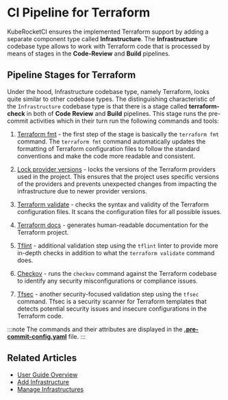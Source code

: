 # CI Pipeline for Terraform

KubeRocketCI ensures the implemented Terraform support by adding a separate component type called **Infrastructure**. The **Infrastructure** codebase type allows to work with Terraform code that is processed by means of stages in the **Code-Review** and **Build** pipelines.

## Pipeline Stages for Terraform

Under the hood, Infrastructure codebase type, namely Terraform, looks quite similar to other codebase types. The distinguishing characteristic of the `Infrastructure` codebase type is that there is a stage called **terraform-check** in both of **Code Review** and **Build** pipelines. This stage runs the pre-commit activities which in their turn run the following commands and tools:

1. [Terraform fmt](https://developer.hashicorp.com/terraform/cli/commands/fmt) - the first step of the stage is basically the `terraform fmt` command. The `terraform fmt` command automatically updates the formatting of Terraform configuration files to follow the standard conventions and make the code more readable and consistent.

2. [Lock provider versions](https://developer.hashicorp.com/terraform/tutorials/configuration-language/provider-versioning) - locks the versions of the Terraform providers used in the project. This ensures that the project uses specific versions of the providers and prevents unexpected changes from impacting the infrastructure due to newer provider versions.

3. [Terraform validate](https://developer.hashicorp.com/terraform/cli/commands/validate) - checks the syntax and validity of the Terraform configuration files. It scans the configuration files for all possible issues.

4. [Terraform docs](https://github.com/terraform-docs/terraform-docs) - generates human-readable documentation for the Terraform project.

5. [Tflint](https://github.com/terraform-linters/tflint) - additional validation step using the `tflint` linter to provide more in-depth checks in addition to what the `terraform validate` command does.

6. [Checkov](https://github.com/bridgecrewio/checkov) - runs the `checkov` command against the Terraform codebase to identify any security misconfigurations or compliance issues.

7. [Tfsec](https://github.com/aquasecurity/tfsec) - another security-focused validation step using the `tfsec` command. Tfsec is a security scanner for Terraform templates that detects potential security issues and insecure configurations in the Terraform code.

:::note
  The commands and their attributes are displayed in the [**.pre-commit-config.yaml**](https://github.com/epmd-edp/hcl-terraform-terraform/blob/master/.pre-commit-config.yaml) file.
:::

## Related Articles

* [User Guide Overview](../../user-guide/index.md)
* [Add Infrastructure](../../user-guide/add-infrastructure.md)
* [Manage Infrastructures](../../user-guide/infrastructure.md)
